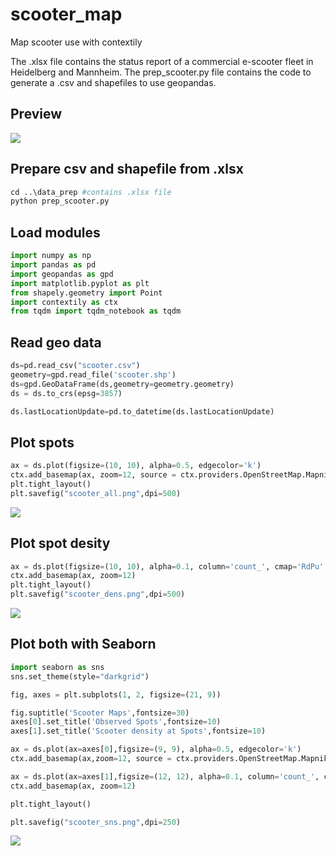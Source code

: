 # scooter_map
Map scooter use with contextily

The .xlsx file contains the status report of a commercial e-scooter fleet in Heidelberg and Mannheim. The prep_scooter.py file contains the code to generate a .csv and shapefiles to use geopandas.

## Preview
![](https://raw.githubusercontent.com/ambader/scooter_map/main/img/scooter_sns.png)

## Prepare csv and shapefile from .xlsx
```python
cd ..\data_prep #contains .xlsx file
python prep_scooter.py
```
## Load modules
```python
import numpy as np
import pandas as pd
import geopandas as gpd
import matplotlib.pyplot as plt
from shapely.geometry import Point
import contextily as ctx
from tqdm import tqdm_notebook as tqdm
```
## Read geo data
```python
ds=pd.read_csv("scooter.csv")
geometry=gpd.read_file('scooter.shp')
ds=gpd.GeoDataFrame(ds,geometry=geometry.geometry)
ds = ds.to_crs(epsg=3857)

ds.lastLocationUpdate=pd.to_datetime(ds.lastLocationUpdate)
```
## Plot spots
```python
ax = ds.plot(figsize=(10, 10), alpha=0.5, edgecolor='k')
ctx.add_basemap(ax, zoom=12, source = ctx.providers.OpenStreetMap.Mapnik)
plt.tight_layout()
plt.savefig("scooter_all.png",dpi=500)
```
![](https://raw.githubusercontent.com/ambader/scooter_map/main/img/scooter_all.png)
## Plot spot desity
```python
ax = ds.plot(figsize=(10, 10), alpha=0.1, column='count_', cmap='RdPu', legend=True, legend_kwds={'shrink': 0.755})
ctx.add_basemap(ax, zoom=12)
plt.tight_layout()
plt.savefig("scooter_dens.png",dpi=500)
```
![](https://raw.githubusercontent.com/ambader/scooter_map/main/img/scooter_dens.png)

## Plot both with Seaborn
```python
import seaborn as sns
sns.set_theme(style="darkgrid")

fig, axes = plt.subplots(1, 2, figsize=(21, 9))

fig.suptitle('Scooter Maps',fontsize=30)
axes[0].set_title('Observed Spots',fontsize=10)
axes[1].set_title('Scooter density at Spots',fontsize=10)

ax = ds.plot(ax=axes[0],figsize=(9, 9), alpha=0.5, edgecolor='k')
ctx.add_basemap(ax,zoom=12, source = ctx.providers.OpenStreetMap.Mapnik)

ax = ds.plot(ax=axes[1],figsize=(12, 12), alpha=0.1, column='count_', cmap='RdPu', legend=True, legend_kwds={'shrink': .99})
ctx.add_basemap(ax, zoom=12)

plt.tight_layout()

plt.savefig("scooter_sns.png",dpi=250)
```
![](https://raw.githubusercontent.com/ambader/scooter_map/main/img/scooter_sns.png)
